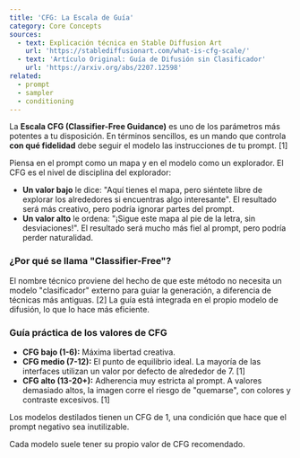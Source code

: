 ```yaml
---
title: 'CFG: La Escala de Guía'
category: Core Concepts
sources:
  - text: Explicación técnica en Stable Diffusion Art
    url: 'https://stablediffusionart.com/what-is-cfg-scale/'
  - text: 'Artículo Original: Guía de Difusión sin Clasificador'
    url: 'https://arxiv.org/abs/2207.12598'
related:
  - prompt
  - sampler
  - conditioning
---
```


La **Escala CFG (Classifier-Free Guidance)** es uno de los parámetros más potentes a tu disposición. En términos sencillos, es un mando que controla **con qué fidelidad** debe seguir el modelo las instrucciones de tu prompt. [1]

Piensa en el prompt como un mapa y en el modelo como un explorador. El CFG es el nivel de disciplina del explorador:
- **Un valor bajo** le dice: "Aquí tienes el mapa, pero siéntete libre de explorar los alrededores si encuentras algo interesante". El resultado será más creativo, pero podría ignorar partes del prompt.
- **Un valor alto** le ordena: "¡Sigue este mapa al pie de la letra, sin desviaciones!". El resultado será mucho más fiel al prompt, pero podría perder naturalidad.

### ¿Por qué se llama "Classifier-Free"?

El nombre técnico proviene del hecho de que este método no necesita un modelo "clasificador" externo para guiar la generación, a diferencia de técnicas más antiguas. [2] La guía está integrada en el propio modelo de difusión, lo que lo hace más eficiente.

### Guía práctica de los valores de CFG

- **CFG bajo (1-6):** Máxima libertad creativa.
- **CFG medio (7-12):** El punto de equilibrio ideal. La mayoría de las interfaces utilizan un valor por defecto de alrededor de 7. [1]
- **CFG alto (13-20+):** Adherencia muy estricta al prompt. A valores demasiado altos, la imagen corre el riesgo de "quemarse", con colores y contraste excesivos. [1]

Los modelos destilados tienen un CFG de 1, una condición que hace que el prompt negativo sea inutilizable.

Cada modelo suele tener su propio valor de CFG recomendado.
